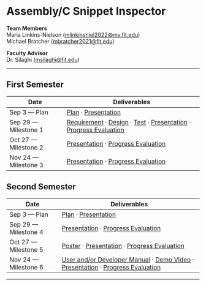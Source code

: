 
# Assembly/C Snippet Inspector

**Team Members**  
Maria Linkins-Nielson (mlinkinsniel2022@my.fit.edu)      
Michael Bratcher (mbratcher2021@fit.edu)

**Faculty Advisor**  
Dr. Silaghi (msilaghi@fit.edu)

---
## First Semester

| Date | Deliverables |
|---|---|
| Sep 3 — Plan | [Plan](#) · [Presentation](#) |
| Sep 29 — Milestone 1 | [Requirement](#) · [Design](#) · [Test](#) · [Presentation](#) · [Progress Evaluation](#) |
| Oct 27 — Milestone 2 | [Presentation](#) · [Progress Evaluation](#) |
| Nov 24 — Milestone 3 | [Presentation](#) · [Progress Evaluation](#) |

## Second Semester

| Date | Deliverables |
|---|---|
| Sep 3 — Plan | [Plan](#) · [Presentation](#) |
| Sep 29 — Milestone 4 | [Presentation](#) · [Progress Evaluation](#) |
| Oct 27 — Milestone 5 | [Poster](#) · [Presentation](#) · [Progress Evaluation](#) |
| Nov 24 — Milestone 6 | [User and/or Developer Manual](#) · [Demo Video](#) · [Presentation](#) · [Progress Evaluation](#) |

---
